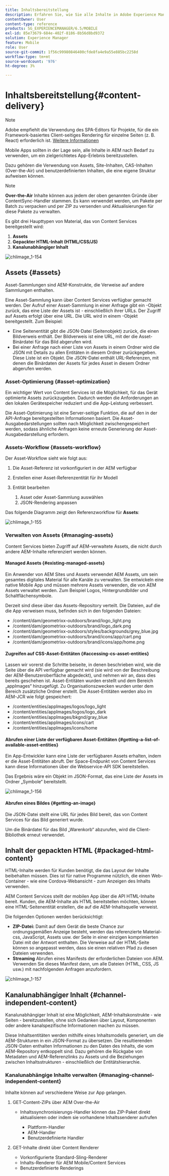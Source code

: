 ```yaml
---
title: Inhaltsbereitstellung
description: Erfahren Sie, wie Sie alle Inhalte in Adobe Experience Manager verwenden, um das zielgerichtete App-Erlebnis bereitzustellen.
contentOwner: User
content-type: reference
products: SG_EXPERIENCEMANAGER/6.5/MOBILE
exl-id: 85e73679-684e-402f-8186-8b56d8bd9372
solution: Experience Manager
feature: Mobile
role: User
source-git-commit: 1f56c99980846400cfde8fa4e9a55e885bc2258d
workflow-type: tm+mt
source-wordcount: '976'
ht-degree: 3%

---
```


# Inhaltsbereitstellung{#content-delivery}

>[!NOTE]
>
>Adobe empfiehlt die Verwendung des SPA-Editors für Projekte, für die ein Framework-basiertes Client-seitiges Rendering für einzelne Seiten (z. B. React) erforderlich ist. [Weitere Informationen](/help/sites-developing/spa-overview.md)

Mobile Apps sollten in der Lage sein, alle Inhalte in AEM nach Bedarf zu verwenden, um ein zielgerichtetes App-Erlebnis bereitzustellen.

Dazu gehören die Verwendung von Assets, Site-Inhalten, CAS-Inhalten (Over-the-Air) und benutzerdefinierten Inhalten, die eine eigene Struktur aufweisen können.

>[!NOTE]
>
>**Over-the-Air** Inhalte können aus jedem der oben genannten Gründe über ContentSync-Handler stammen. Es kann verwendet werden, um Pakete per Batch zu verpacken und per ZIP zu versenden und Aktualisierungen für diese Pakete zu verwalten.

Es gibt drei Haupttypen von Material, das von Content Services bereitgestellt wird:

1. **Assets**
1. **Gepackter HTML-Inhalt (HTML/CSS/JS)**
1. **Kanalunabhängiger Inhalt**

![chlimage_1-154](assets/chlimage_1-154.png)

## Assets {#assets}

Asset-Sammlungen sind AEM-Konstrukte, die Verweise auf andere Sammlungen enthalten.

Eine Asset-Sammlung kann über Content Services verfügbar gemacht werden. Der Aufruf einer Asset-Sammlung in einer Anfrage gibt ein -Objekt zurück, das eine Liste der Assets ist - einschließlich ihrer URLs. Der Zugriff auf Assets erfolgt über eine URL. Die URL wird in einem -Objekt bereitgestellt. Zum Beispiel:

* Eine Seitenentität gibt die JSON-Datei (Seitenobjekt) zurück, die einen Bildverweis enthält. Der Bildverweis ist eine URL, mit der die Asset-Binärdatei für das Bild abgerufen wird.
* Bei einer Anfrage nach einer Liste von Assets in einem Ordner wird die JSON mit Details zu allen Entitäten in diesem Ordner zurückgegeben. Diese Liste ist ein Objekt. Die JSON-Datei enthält URL-Referenzen, mit denen die Binärdaten der Assets für jedes Asset in diesem Ordner abgerufen werden.

### Asset-Optimierung {#asset-optimization}

Ein wichtiger Wert von Content Services ist die Möglichkeit, für das Gerät optimierte Assets zurückzugeben. Dadurch werden die Anforderungen an den lokalen Gerätespeicher reduziert und die App-Leistung verbessert.

Die Asset-Optimierung ist eine Server-seitige Funktion, die auf den in der API-Anfrage bereitgestellten Informationen basiert. Die Asset-Ausgabedarstellungen sollten nach Möglichkeit zwischengespeichert werden, sodass ähnliche Anfragen keine erneute Generierung der Asset-Ausgabedarstellung erfordern.

### Assets-Workflow {#assets-workflow}

Der Asset-Workflow sieht wie folgt aus:

1. Die Asset-Referenz ist vorkonfiguriert in der AEM verfügbar
1. Erstellen einer Asset-Referenzentität für ihr Modell
1. Entität bearbeiten

   1. Asset oder Asset-Sammlung auswählen
   1. JSON-Rendering anpassen

Das folgende Diagramm zeigt den Referenzworkflow für **Assets**:

![chlimage_1-155](assets/chlimage_1-155.png)

### Verwalten von Assets {#managing-assets}

Content Services bieten Zugriff auf AEM-verwaltete Assets, die nicht durch andere AEM-Inhalte referenziert werden können.

#### Managed Assets {#existing-managed-assets}

Ein Anwender von AEM Sites und Assets verwendet AEM Assets, um sein gesamtes digitales Material für alle Kanäle zu verwalten. Sie entwickeln eine native Mobile App und müssen mehrere Assets verwenden, die von AEM Assets verwaltet werden. Zum Beispiel Logos, Hintergrundbilder und Schaltflächensymbole.

Derzeit sind diese über das Assets-Repository verteilt. Die Dateien, auf die die App verweisen muss, befinden sich in den folgenden Dateien:

* /content/dam/geometrixx-outdoors/brand/logo_light.png
* /content/dam/geometrixx-outdoors/brand/logo_dark.png
* /content/dam/geometrixx-outdoors/styles/backgrounds/grey_blue.jpg
* /content/dam/geometrixx-outdoors/brand/icons/app/cart.png
* /content/dam/geometrixx-outdoors/brand/icons/app/home.png

#### Zugreifen auf CSS-Asset-Entitäten {#accessing-cs-asset-entities}

Lassen wir vorerst die Schritte beiseite, in denen beschrieben wird, wie die Seite über die API verfügbar gemacht wird (sie wird von der Beschreibung der AEM-Benutzeroberfläche abgedeckt), und nehmen wir an, dass dies bereits geschehen ist. Asset-Entitäten wurden erstellt und dem Bereich „appImages“ hinzugefügt. Zu Organisationszwecken wurden unter dem Bereich zusätzliche Ordner erstellt. Die Asset-Entitäten werden also im AEM-JCR wie folgt gespeichert:

* /content/entities/appImages/logos/logo_light
* /content/entities/appImages/logos/logo_dark
* /content/entities/appImages/bkgnd/gray_blue
* /content/entities/appImages/icons/cart
* /content/entities/appImages/icons/home

#### Abrufen einer Liste der verfügbaren Asset-Entitäten {#getting-a-list-of-available-asset-entities}

Ein App-Entwickler kann eine Liste der verfügbaren Assets erhalten, indem er die Asset-Entitäten abruft. Der Space-Endpunkt von Content Services kann diese Informationen über die Webservice-API SDK bereitstellen.

Das Ergebnis wäre ein Objekt im JSON-Format, das eine Liste der Assets im Ordner „Symbole“ bereitstellt.

![chlimage_1-156](assets/chlimage_1-156.png)

#### Abrufen eines Bildes {#getting-an-image}

Die JSON-Datei stellt eine URL für jedes Bild bereit, das von Content Services für das Bild generiert wurde.

Um die Binärdatei für das Bild „Warenkorb“ abzurufen, wird die Client-Bibliothek erneut verwendet.

## Inhalt der gepackten HTML {#packaged-html-content}

HTML-Inhalte werden für Kunden benötigt, die das Layout der Inhalte beibehalten müssen. Dies ist für native Programme nützlich, die einen Web-Container - wie eine Cordova-Webansicht - zum Anzeigen des Inhalts verwenden.

AEM Content Services stellt der mobilen App über die API HTML-Inhalte bereit. Kunden, die AEM-Inhalte als HTML bereitstellen möchten, können eine HTML-Seitenentität erstellen, die auf die AEM-Inhaltsquelle verweist.

Die folgenden Optionen werden berücksichtigt:

* **ZIP-Datei:** Damit auf dem Gerät die beste Chance zur ordnungsgemäßen Anzeige besteht, werden das referenzierte Material-css, JavaScript, Assets usw. der Seite in einer einzigen komprimierten Datei mit der Antwort enthalten. Die Verweise auf der HTML-Seite können so angepasst werden, dass sie einen relativen Pfad zu diesen Dateien verwenden.
* **Streaming** Abrufen eines Manifests der erforderlichen Dateien von AEM. Verwenden Sie dieses Manifest dann, um alle Dateien (HTML, CSS, JS usw.) mit nachfolgenden Anfragen anzufordern.

![chlimage_1-157](assets/chlimage_1-157.png)

## Kanalunabhängiger Inhalt {#channel-independent-content}

Kanalunabhängiger Inhalt ist eine Möglichkeit, AEM-Inhaltskonstrukte - wie Seiten - bereitzustellen, ohne sich Gedanken über Layout, Komponenten oder andere kanalspezifische Informationen machen zu müssen.

Diese Inhaltsentitäten werden mithilfe eines Inhaltsmodells generiert, um die AEM-Strukturen in ein JSON-Format zu übersetzen. Die resultierenden JSON-Daten enthalten Informationen zu den Daten des Inhalts, die vom AEM-Repository entkoppelt sind. Dazu gehören die Rückgabe von Metadaten und AEM-Referenzlinks zu Assets und die Beziehungen zwischen Inhaltsstrukturen - einschließlich der Entitätshierarchie.

### Kanalunabhängige Inhalte verwalten {#managing-channel-independent-content}

Inhalte können auf verschiedene Weise zur App gelangen.

1. GET-Content-ZIPs über AEM Over-the-Air

   * Inhaltssynchronisierungs-Handler können das ZIP-Paket direkt aktualisieren oder indem sie vorhandene Inhaltssenderer aufrufen

      * Plattform-Handler
      * AEM-Handler
      * Benutzerdefinierte Handler

1. GET-Inhalte direkt über Content Renderer

   * Vorkonfigurierte Standard-Sling-Renderer
   * Inhalts-Renderer für AEM Mobile/Content Services
   * Benutzerdefinierte Renderings
